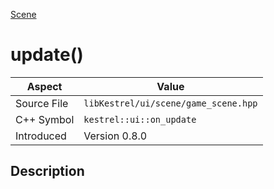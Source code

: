 [Scene](index)
# update()
| Aspect | Value |
| --- | --- |
| Source File | `libKestrel/ui/scene/game_scene.hpp` |
| C++ Symbol | `kestrel::ui::on_update` |
| Introduced | Version 0.8.0 |
## Description

